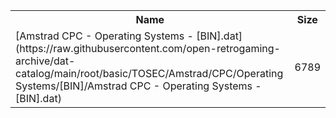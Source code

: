 <table>
<tr><th>Name</th><th>Size</th></tr>
<tr><td>
[Amstrad CPC - Operating Systems - [BIN].dat](https://raw.githubusercontent.com/open-retrogaming-archive/dat-catalog/main/root/basic/TOSEC/Amstrad/CPC/Operating Systems/[BIN]/Amstrad CPC - Operating Systems - [BIN].dat)
</td><td>6789</td></tr>
</table>
